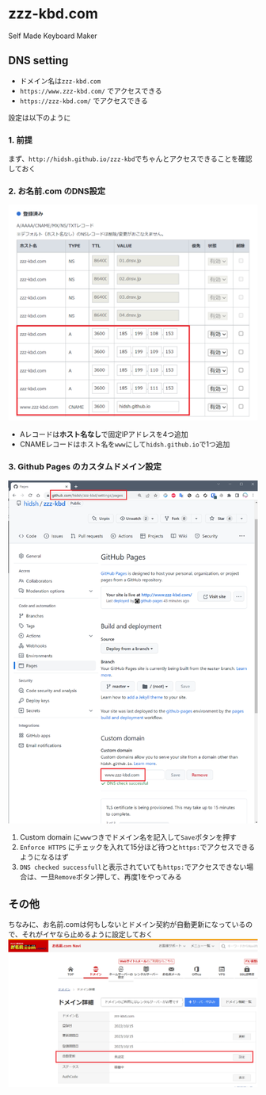 # zzz-kbd.com
Self Made Keyboard Maker

## DNS setting

- ドメイン名は`zzz-kbd.com`
- `https://www.zzz-kbd.com/` でアクセスできる
- `https://zzz-kbd.com/` でアクセスできる

設定は以下のように

### 1. 前提
まず、`http://hidsh.github.io/zzz-kbd`でちゃんとアクセスできることを確認しておく

### 2. お名前.com のDNS設定

![お名前.comの設定](img/dns-onamae.png)

- Aレコードは**ホスト名なし**で固定IPアドレスを4つ追加
- CNAMEレコードはホスト名を`www`にして`hidsh.github.io`で1つ追加


### 3. Github Pages のカスタムドメイン設定

![Github Pagesの設定](img/dns-github-pages.png)

1. Custom domain に`www`つきでドメイン名を記入して`Save`ボタンを押す
2. `Enforce HTTPS` にチェックを入れて15分ほど待つと`https:`でアクセスできるようになるはず
3. `DNS checked successfull`と表示されていても`https:`でアクセスできない場合は、一旦`Remove`ボタン押して、再度1をやってみる

## その他
ちなみに、お名前.comは何もしないとドメイン契約が自動更新になっているので、それがイヤなら止めるように設定しておく
![お名前.comの自動更新設定](img/dns-onamae2.png)
